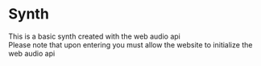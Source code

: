 # Synth

This is a basic synth created with the web audio api\
Please note that upon entering you must allow the website to 
initialize the web audio api
